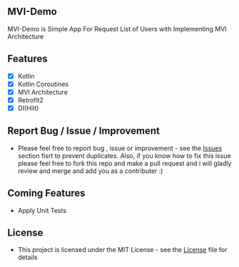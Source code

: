 ## MVI-Demo

MVI-Demo is Simple App For Request List of Users with Implementing MVI Architecture

## Features
- [x] Kotlin
- [x] Kotlin Coroutines
- [x] MVI Architecture
- [x] Retrofit2
- [x] DI(Hilt) 
 
## Report Bug / Issue / Improvement
* Please feel free to report bug , issue or improvement - see the [Issues](https://github.com/YasserAdel564/MVI-Demo/issues) section fisrt to prevent duplicates. Also, if you know how to fix this issue please feel free to fork this repo and make a pull request and i will gladly review and merge and add you as a contributer :)

## Coming Features
 * Apply Unit Tests
 
## License
* This project is licensed under the MIT License - see the [License](https://github.com/YasserAdel564/MVI-Demo/blob/master/License)
 file for details

